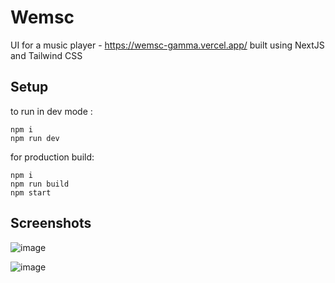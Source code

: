# Wemsc

UI for a music player - https://wemsc-gamma.vercel.app/ built using NextJS and Tailwind CSS

## Setup

to run in dev mode :
```
npm i
npm run dev
```

for production build:
```
npm i
npm run build
npm start
```

## Screenshots

![image](https://github.com/Aaditya-G/wemsc/assets/84654828/c1f77828-d58f-40cd-9242-c92f4cbfff54)

![image](https://github.com/Aaditya-G/wemsc/assets/84654828/a274f746-ce9f-489e-be93-2e59c8e1b9ff)

